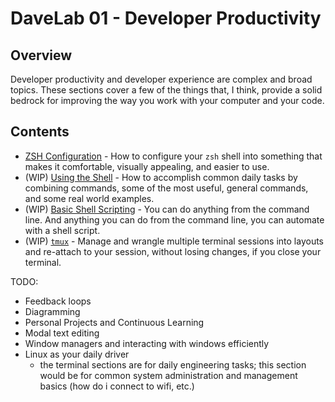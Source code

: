 # DaveLab 01 - Developer Productivity

## Overview

Developer productivity and developer experience are complex and broad topics. These sections cover a few of the things that, I think, provide a solid bedrock for improving the way you work with your computer and your code.

## Contents

- [ZSH Configuration](./01_zsh-configuration/README.md) - How to configure your `zsh` shell into something that makes it comfortable, visually appealing, and easier to use.
- (WIP) [Using the Shell](./02_using-the-shell/README.md) - How to accomplish common daily tasks by combining commands, some of the most useful, general commands, and some real world examples.
- (WIP) [Basic Shell Scripting](./03_basic-shell-scripting/README.md) - You can do anything from the command line. And anything you can do from the command line, you can automate with a shell script.
- (WIP) [`tmux`](./04_tmux/README.md) - Manage and wrangle multiple terminal sessions into layouts and re-attach to your session, without losing changes, if you close your terminal.

TODO:
- Feedback loops
- Diagramming
- Personal Projects and Continuous Learning
- Modal text editing
- Window managers and interacting with windows efficiently
- Linux as your daily driver
    - the terminal sections are for daily engineering tasks; this section would be for common system administration and management basics (how do i connect to wifi, etc.)
